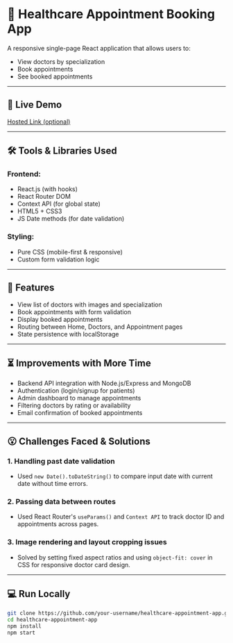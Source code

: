 # 🏥 Healthcare Appointment Booking App

A responsive single-page React application that allows users to:

- View doctors by specialization
- Book appointments
- See booked appointments

---

## 🚀 Live Demo

[Hosted Link (optional)](https://your-live-demo-link)

---

## 🛠 Tools & Libraries Used

### Frontend:

- React.js (with hooks)
- React Router DOM
- Context API (for global state)
- HTML5 + CSS3
- JS Date methods (for date validation)

### Styling:

- Pure CSS (mobile-first & responsive)
- Custom form validation logic

---

## 📌 Features

- View list of doctors with images and specialization
- Book appointments with form validation
- Display booked appointments
- Routing between Home, Doctors, and Appointment pages
- State persistence with localStorage

---

## ⏳ Improvements with More Time

- Backend API integration with Node.js/Express and MongoDB
- Authentication (login/signup for patients)
- Admin dashboard to manage appointments
- Filtering doctors by rating or availability
- Email confirmation of booked appointments

---

## 😮 Challenges Faced & Solutions

### 1. **Handling past date validation**

- Used `new Date().toDateString()` to compare input date with current date without time errors.

### 2. **Passing data between routes**

- Used React Router's `useParams()` and `Context API` to track doctor ID and appointments across pages.

### 3. **Image rendering and layout cropping issues**

- Solved by setting fixed aspect ratios and using `object-fit: cover` in CSS for responsive doctor card design.

---

## 💻 Run Locally

```bash
git clone https://github.com/your-username/healthcare-appointment-app.git
cd healthcare-appointment-app
npm install
npm start
```
